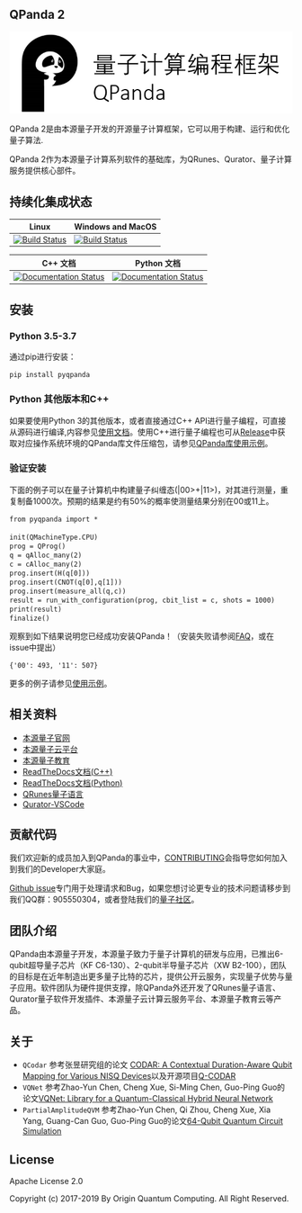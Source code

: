 ## QPanda 2

![图片: ](./Documentation/img/1.png)

QPanda 2是由本源量子开发的开源量子计算框架，它可以用于构建、运行和优化量子算法.

QPanda 2作为本源量子计算系列软件的基础库，为QRunes、Qurator、量子计算服务提供核心部件。

## 持续化集成状态
| Linux                | Windows and MacOS|
|-------------------------|------------------|
[![Build Status](https://travis-ci.org/OriginQ/QPanda-2.svg?branch=master)](https://travis-ci.org/OriginQ/QPanda-2)        |    [![Build Status](https://dev.azure.com/yekongxiaogang/QPanda2/_apis/build/status/OriginQ.QPanda-2?branchName=master)](https://dev.azure.com/yekongxiaogang/QPanda2/_build/latest?definitionId=4&branchName=master)   

| C++ 文档         | Python 文档 |
|-------------------------|-----------------|
 | [![Documentation Status](https://readthedocs.org/projects/qpanda-toturial/badge/?version=latest)](https://qpanda-toturial.readthedocs.io/zh/latest/?badge=latest)      | [![Documentation Status](https://readthedocs.org/projects/pyqpanda-toturial/badge/?version=latest)](https://pyqpanda-toturial.readthedocs.io/zh/latest/?badge=latest)    

## 安装
### Python 3.5-3.7
通过pip进行安装：

    pip install pyqpanda
    
### Python 其他版本和C++

如果要使用Python 3的其他版本，或者直接通过C++ API进行量子编程，可直接从源码进行编译,内容参见[使用文档](https://qpanda-toturial.readthedocs.io/zh/latest/)。使用C++进行量子编程也可从[Release](https://github.com/OriginQ/QPanda-2/releases)中获取对应操作系统环境的QPanda库文件压缩包，请参见[QPanda库使用示例](https://github.com/OriginQ/QPanda-Example)。

### 验证安装
下面的例子可以在量子计算机中构建量子纠缠态(|00>+|11>)，对其进行测量，重复制备1000次。预期的结果是约有50%的概率使测量结果分别在00或11上。

    from pyqpanda import *

    init(QMachineType.CPU)
    prog = QProg()
    q = qAlloc_many(2)
    c = cAlloc_many(2)
    prog.insert(H(q[0]))
    prog.insert(CNOT(q[0],q[1]))
    prog.insert(measure_all(q,c))
    result = run_with_configuration(prog, cbit_list = c, shots = 1000)
    print(result)
    finalize()

观察到如下结果说明您已经成功安装QPanda！（安装失败请参阅[FAQ](https://pyqpanda-toturial.readthedocs.io/zh/latest/)，或在issue中提出）
    
    {'00': 493, '11': 507}
    
更多的例子请参见[使用示例](https://github.com/OriginQ/QPanda-Example)。

## 相关资料

 - [本源量子官网](http://originqc.com.cn/)
 - [本源量子云平台](http://www.qubitonline.cn/)
 - [本源量子教育](https://learn-quantum.com/EDU/index.html)
 - [ReadTheDocs文档(C++)](https://qpanda-toturial.readthedocs.io/zh/latest/)
 - [ReadTheDocs文档(Python)](https://pyqpanda-toturial.readthedocs.io/zh/latest/)
 - [QRunes量子语言](https://qrunes-tutorial.readthedocs.io/en/latest/)
 - [Qurator-VSCode](https://qurator-vscode.readthedocs.io/zh_CN/latest/)

 ## 贡献代码

我们欢迎新的成员加入到QPanda的事业中，[CONTRIBUTING](https://github.com/OriginQ/QPanda-2/blob/master/CONTRIBUTING.md)会指导您如何加入到我们的Developer大家庭。

[Github issue](https://github.com/OriginQ/QPanda-2/issues)专门用于处理请求和Bug，如果您想讨论更专业的技术问题请移步到我们QQ群：905550304，或者登陆我们的[量子社区](https://qcode.qubitonline.cn/qcode/forumtopic/community.html?belonged=1)。

## 团队介绍

QPanda由本源量子开发，本源量子致力于量子计算机的研发与应用，已推出6-qubit超导量子芯片（KF C6-130）、2-qubit半导量子芯片（XW B2-100），团队的目标是在近年制造出更多量子比特的芯片，提供公开云服务，实现量子优势与量子应用。软件团队为硬件提供支撑，除QPanda外还开发了QRunes量子语言、Qurator量子软件开发插件、本源量子云计算云服务平台、本源量子教育云等产品。

## 关于

- `QCodar` 参考张昱研究组的论文 [CODAR: A Contextual Duration-Aware Qubit Mapping for Various NISQ Devices](https://arxiv.org/abs/2002.10915)以及开源项目[Q-CODAR ](https://github.com/S4Plus/Q-CODAR)
- `VQNet`  参考Zhao-Yun Chen, Cheng Xue, Si-Ming Chen, Guo-Ping Guo的论文[VQNet: Library for a Quantum-Classical Hybrid Neural Network](https://arxiv.org/abs/1901.09133)
- `PartialAmplitudeQVM` 参考Zhao-Yun Chen, Qi Zhou, Cheng Xue, Xia Yang, Guang-Can Guo, Guo-Ping Guo的论文[64-Qubit Quantum Circuit Simulation](https://arxiv.org/abs/1802.06952)

 ## License
 Apache License 2.0

 Copyright (c) 2017-2019 By Origin Quantum Computing. All Right Reserved.
